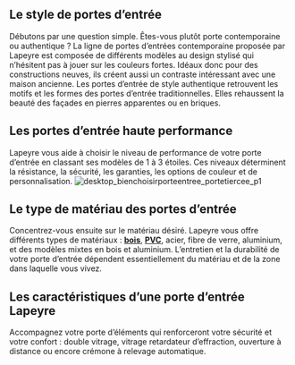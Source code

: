 ## Le style de portes d’entrée
Débutons par une question simple. Êtes-vous plutôt porte contemporaine ou authentique ?
La ligne de portes d’entrées contemporaine proposée par Lapeyre est composée de différents modèles au design stylisé qui n’hésitent pas à jouer sur les couleurs fortes. Idéaux donc pour des constructions neuves, ils créent aussi un contraste intéressant avec une maison ancienne.
Les portes d’entrée de style authentique retrouvent les motifs et les formes des portes d’entrée traditionnelles. Elles rehaussent la beauté des façades en pierres apparentes ou en briques.
## Les portes d’entrée haute performance
Lapeyre vous aide à choisir le niveau de performance de votre porte d’entrée en classant ses modèles de 1 à 3 étoiles. Ces niveaux déterminent la résistance, la sécurité, les garanties, les options de couleur et de personnalisation.
![desktop_bienchoisirporteentree_portetiercee_p1](//statics.lapeyre.fr/img/contrib/2bdd4da300209ba3/desktop_bienchoisirporteentree_portetiercee_p1.jpg)
##
## Le type de matériau des portes d’entrée
Concentrez-vous ensuite sur le matériau désiré. Lapeyre vous offre différents types de matériaux : [**bois**](/porte-d-entree-briare-4-carreaux-bois-exotique-FPC2021701), [**PVC**](/porte-d-entree-quiberon-pvc-FPC2214571), acier, fibre de verre, aluminium, et des modèles mixtes en bois et aluminium. L’entretien et la durabilité de votre porte d’entrée dépendent essentiellement du matériau et de la zone dans laquelle vous vivez.
## Les caractéristiques d’une porte d’entrée Lapeyre
Accompagnez votre porte d’éléments qui renforceront votre sécurité et votre confort : double vitrage, vitrage retardateur d’effraction, ouverture à distance ou encore crémone à relevage automatique.